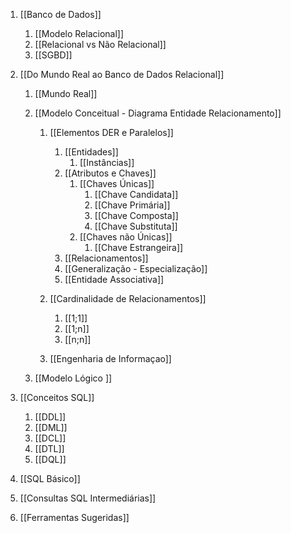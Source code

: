 1. [[Banco de Dados]]
	1. [[Modelo Relacional]]
	2. [[Relacional vs Não Relacional]] 
	3. [[SGBD]]

2. [[Do Mundo Real ao Banco de Dados Relacional]]
	1. [[Mundo Real]]
	
	2. [[Modelo Conceitual - Diagrama Entidade Relacionamento]]
		1. [[Elementos DER e Paralelos]]
			1. [[Entidades]]
				1. [[Instâncias]]
			2. [[Atributos e Chaves]]
				1. [[Chaves Únicas]]
					  1. [[Chave Candidata]] 
					  2. [[Chave Primária]]
					  3. [[Chave Composta]]
					  4. [[Chave Substituta]]
				2. [[Chaves não Únicas]]
					  1. [[Chave Estrangeira]]
			3. [[Relacionamentos]]
			4. [[Generalização - Especialização]]
			5. [[Entidade Associativa]]
		
		2. [[Cardinalidade de Relacionamentos]]
			1. [[1;1]]
			2. [[1;n]]
			3. [[n;n]]
		
		3. [[Engenharia de Informaçao]]
	
	3. [[Modelo Lógico ]]

3. [[Conceitos SQL]]
	1. [[DDL]]
	2. [[DML]]
	3. [[DCL]]
	4. [[DTL]]
	5. [[DQL]]

4. [[SQL Básico]]

5. [[Consultas SQL Intermediárias]]

6. [[Ferramentas Sugeridas]]
